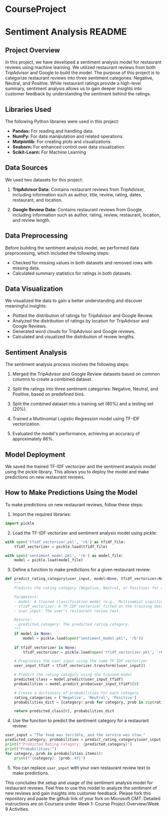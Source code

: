 # CourseProject
# Sentiment Analysis README

## Project Overview

In this project, we have developed a sentiment analysis model for restaurant reviews using machine learning. We utilized restaurant reviews from both TripAdvisor and Google to build the model. The purpose of this project is to categorize restaurant reviews into three sentiment categories: Negative, Neutral, and Positive. While restaurant ratings provide a high-level summary, sentiment analysis allows us to gain deeper insights into customer feedback by understanding the sentiment behind the ratings.

## Libraries Used

The following Python libraries were used in this project:

- **Pandas:** For reading and handling data.
- **NumPy:** For data manipulation and related operations.
- **Matplotlib:** For creating plots and visualizations.
- **Seaborn:** For enhanced control over data visualization.
- **Scikit-Learn:** For Machine Learning

## Data Sources

We used two datasets for this project:

1. **TripAdvisor Data:** Contains restaurant reviews from TripAdvisor, including information such as author, title, review, rating, dates, restaurant, and location.

2. **Google Review Data:** Contains restaurant reviews from Google, including information such as author, rating, review, restaurant, location, and review length.

## Data Preprocessing

Before building the sentiment analysis model, we performed data preprocessing, which included the following steps:

- Checked for missing values in both datasets and removed rows with missing data.
- Calculated summary statistics for ratings in both datasets.

## Data Visualization

We visualized the data to gain a better understanding and discover meaningful insights:

- Plotted the distribution of ratings for TripAdvisor and Google Review.
- Analyzed the distribution of ratings by location for TripAdvisor and Google Reviews.
- Generated word clouds for TripAdvisor and Google reviews.
- Calculated and visualized the distribution of review lengths.

## Sentiment Analysis

The sentiment analysis process involves the following steps:

1. Merged the TripAdvisor and Google Review datasets based on common columns to create a combined dataset.

2. Split the ratings into three sentiment categories: Negative, Neutral, and Positive, based on predefined bins.

3. Split the combined dataset into a training set (80%) and a testing set (20%).

4. Trained a Multinomial Logistic Regression model using TF-IDF vectorization.

5. Evaluated the model's performance, achieving an accuracy of approximately 86%.

## Model Deployment

We saved the trained TF-IDF vectorizer and the sentiment analysis model using the pickle library. This allows you to deploy the model and make predictions on new restaurant reviews.

## How to Make Predictions Using the Model

To make predictions on new restaurant reviews, follow these steps:

1. Import the required libraries:

```python
import pickle
```

2. Load the TF-IDF vectorizer and sentiment analysis model using pickle:

```python
with open('tfidf_vectorizer.pkl', 'rb') as tfidf_file:
    tfidf_vectorizer = pickle.load(tfidf_file)

with open('sentiment_model.pkl', 'rb') as model_file:
    model = pickle.load(model_file)
```

3. Define a function to make predictions for a given restaurant review:

```python
def predict_rating_category(user_input, model=None, tfidf_vectorizer=None):
    """
    Predicts the rating category (Negative, Neutral, or Positive) for a given user input.

    Parameters:
    - model: A trained classification model (e.g., Multinomial Logistic Regression).
    - tfidf_vectorizer: A TF-IDF vectorizer fitted on the training data.
    - user_input: The user's restaurant review text.

    Returns:
    - predicted_category: The predicted rating category.
    """
    if model is None:
        model = pickle.load(open("sentiment_model.pkl", 'rb'))
        
    if tfidf_vectorizer is None:
        tfidf_vectorizer = pickle.load(open('tfidf_vectorizer.pkl', 'rb'))

    # Preprocess the user input using the same TF-IDF vectorizer
    user_input_tfidf = tfidf_vectorizer.transform([user_input])

    # Predict the rating category using the trained model
    predicted_class = model.predict(user_input_tfidf)
    probabilities = model.predict_proba(user_input_tfidf)[0]

    # Create a dictionary of probabilities for each category
    rating_categories = ['Negative', 'Neutral', 'Positive']
    probabilities_dict = {category: prob for category, prob in zip(rating_categories, probabilities)}

    return predicted_class[0], probabilities_dict
```

4. Use the function to predict the sentiment category for a restaurant review:

```python
user_input = "The food was terrible, and the service was slow."
predicted_category, probabilities = predict_rating_category(user_input, model, tfidf_vectorizer)
print(f"Predicted Rating Category: {predicted_category}")
print("Probabilities:")
for category, prob in probabilities.items():
    print(f"{category}: {prob:.4f}")
```

5. You can replace `user_input` with your own restaurant review text to make predictions.

This concludes the setup and usage of the sentiment analysis model for restaurant reviews. Feel free to use this model to analyze the sentiment of new reviews and gain insights into customer feedback.
Please fork this repository and paste the github link of your fork on Microsoft CMT. Detailed instructions are on Coursera under Week 1: Course Project Overview/Week 9 Activities.
